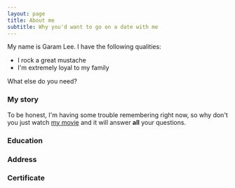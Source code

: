 ```yaml
---
layout: page
title: About me
subtitle: Why you'd want to go on a date with me
---
```


My name is Garam Lee. I have the following qualities:

- I rock a great mustache
- I'm extremely loyal to my family

What else do you need?

### My story

To be honest, I'm having some trouble remembering right now, so why don't you just watch [my movie](https://en.wikipedia.org/wiki/The_Princess_Bride_%28film%29) and it will answer **all** your questions.

### Education
### Address
### Certificate